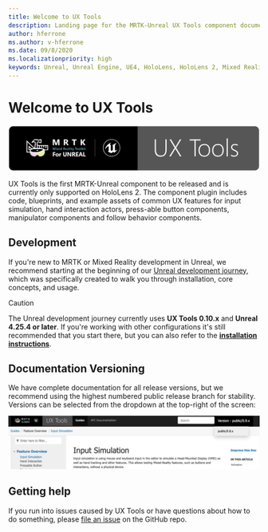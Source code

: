 ```yaml
---
title: Welcome to UX Tools
description: Landing page for the MRTK-Unreal UX Tools component documentation site.
author: hferrone
ms.author: v-hferrone
ms.date: 09/8/2020
ms.localizationpriority: high
keywords: Unreal, Unreal Engine, UE4, HoloLens, HoloLens 2, Mixed Reality, development, MRTK, UXT, UX Tools
---
```


# Welcome to UX Tools

![Mixed Reality Toolkit](Images/Logos/MRTK_Unreal_UXT_Banner_Rounded.png)

UX Tools is the first MRTK-Unreal component to be released and is currently only supported on HoloLens 2. The component plugin includes code, blueprints, and example assets of common UX features for input simulation, hand interaction actors, press-able button components, manipulator components and follow behavior components.

## Development 

If you're new to MRTK or Mixed Reality development in Unreal, we recommend starting at the beginning of our [Unreal development journey](https://docs.microsoft.com/windows/mixed-reality/unreal-development-overview), which was specifically created to walk you through installation, core concepts, and usage. 

> [!CAUTION]
> The Unreal development journey currently uses **UX Tools 0.10.x** and **Unreal 4.25.4 or later**. If you're working with other configurations it's still recommended that you start there, but you can also refer to the **[installation instructions](Installation.md)**.

## Documentation Versioning

We have complete documentation for all release versions, but we recommend using the highest numbered public release branch for stability. Versions can be selected from the dropdown at the top-right of the screen:

![MRTK version reference](../Docs/Images/UXTools-Doc-Versions.png)

## Getting help

If you run into issues caused by UX Tools or have questions about how to do something, please [file an issue](https://github.com/microsoft/MixedReality-UXTools-Unreal/issues/new) on the GitHub repo.